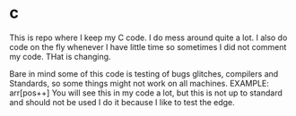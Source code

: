 # c
This is repo where I keep my C code. I do mess around quite a lot.
I also do code on the fly whenever I have little time so sometimes I did not comment my code. THat is changing.

Bare in mind some of this code is testing of bugs glitches, compilers and Standards, so some things might not work on all
machines.
    EXAMPLE: arr[pos++]
             You will see this in my code a lot, but this is not up to standard and should not be used I do it
             because I like to test the edge.
